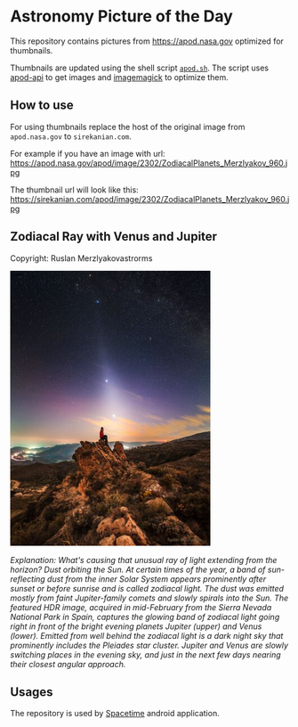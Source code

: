 # Astronomy Picture of the Day

This repository contains pictures from https://apod.nasa.gov optimized for thumbnails.

Thumbnails are updated using the shell script [`apod.sh`](apod.sh). The script
uses [apod-api](https://github.com/nasa/apod-api) to get images and [imagemagick](https://imagemagick.org) to
optimize them.

## How to use

For using thumbnails replace the host of the original image from `apod.nasa.gov` to `sirekanian.com`.

For example if you have an image with url:<br>
https://apod.nasa.gov/apod/image/2302/ZodiacalPlanets_Merzlyakov_960.jpg

The thumbnail url will look like this:<br>
https://sirekanian.com/apod/image/2302/ZodiacalPlanets_Merzlyakov_960.jpg

## Zodiacal Ray with Venus and Jupiter

Copyright: Ruslan Merzlyakovastrorms

[![the picture of the day][1]][2]

_Explanation: What's causing that unusual ray of light extending from the horizon? Dust orbiting the Sun. At certain times of the year, a band of sun-reflecting dust from the inner Solar System appears prominently after sunset or before sunrise and is called zodiacal light.  The dust was emitted mostly from faint Jupiter-family comets and slowly spirals into the Sun. The featured HDR image, acquired in mid-February from the Sierra Nevada National Park in Spain, captures the glowing band of zodiacal light going right in front of the bright evening planets Jupiter (upper) and Venus (lower). Emitted from well behind the zodiacal light is a dark night sky that prominently includes the Pleiades star cluster. Jupiter and Venus are slowly switching places in the evening sky, and just in the next few days nearing their closest angular approach._

## Usages

The repository is used by [Spacetime][3] android application.

[1]: image/2302/ZodiacalPlanets_Merzlyakov_960.jpg

[2]: https://apod.nasa.gov/apod/image/2302/ZodiacalPlanets_Merzlyakov_960.jpg

[3]: https://github.com/sirekanian/spacetime
